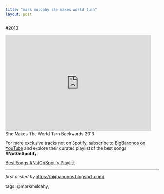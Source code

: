 ```yaml
---
title: "mark mulcahy she makes world turn"
layout: post
---
```

#2013 <br />
<iframe width="95%" height="315" src="https://www.youtube.com/embed/f42OyBt6Pbo?list=PLtuNtuTatqI3Sq0UrOfKvIPT20SzNwgDK" frameborder="0" allowfullscreen></iframe>
<br />
She Makes The World Turn Backwards 2013

<!--Subscribe and Playlist Links-->
<div>
    <p>For more exclusive tracks not on Spotify, subscribe to <a href="https://www.youtube.com/@BigBanonos" target="_blank">BigBanonos on YouTube</a> and explore their curated playlist of the best songs <strong>#NotOnSpotify</strong>.</p>
    <p><a href="https://www.youtube.com/playlist?list=PLtuNtuTatqI0kFahUCbtbfenC_ET5O_tr" target="_blank">Best Songs #NotOnSpotify Playlist<br /></a></p></div>

<hr />

<p><em>first posted by</em> <a href="https://bigbanonos.blogspot.com/" rel="noopener" target="_new">https://bigbanonos.blogspot.com/</a></p>

<p>tags: @markmulcahy,</p>
